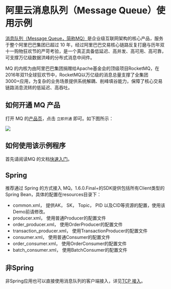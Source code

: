 # 阿里云消息队列（Message Queue）使用示例

[消息队列（Message Queue，简称MQ）](https://www.aliyun.com/product/ons/)是企业级互联网架构的核心产品，服务于整个阿里巴巴集团已超过 10 年，经过阿里巴巴交易核心链路反复打磨与历年双十一购物狂欢节的严苛考验，是一个真正具备低延迟、高并发、高可用、高可靠，可支撑万亿级数据洪峰的分布式消息中间件。

MQ 的内核为由阿里巴巴集团捐赠给Apache基金会的顶级项目RocketMQ，在2016年双11全球狂欢节中，RocketMQ以万亿级的消息总量支撑了全集团3000+应用，为复杂的业务场景提供系统解耦、削峰填谷能力，保障了核心交易链路消息流转的低延迟、高吞吐。

## 如何开通 MQ 产品

打开 MQ 的[产品页](https://www.aliyun.com/product/ons/)，点击 `立即开通` 即可。如下图所示：

![](https://img.alicdn.com/5476e8b07b923/TB1YuImotfJ8KJjy0FeXXXKEXXa)

## 如何使用该示例程序

首先请阅读MQ 的文档[快速入门](https://help.aliyun.com/document_detail/169235.html)。

## Spring

推荐通过 Spring 的方式接入 MQ。1.6.0.Final+的SDK提供包括所有Client类型的Spring Bean，具体的配置在resources目录下：

* common.xml， 提供AK， SK， Topic， PID 以及CID等资源的配置，使用该Demo前请修改。
* producer.xml， 使用普通Producer的配置文件
* order_producer.xml， 使用OrderProducer的配置文件
* transaction_producer.xml， 使用TransactionProducer的配置文件
* consumer.xml， 使用普通Consumer的配置文件
* order_consumer.xml， 使用OrderConsumer的配置文件
* batch_consumer.xml， 使用BatchConsumer的配置文件

## 非Spring

非Spring应用也可以直接使用消息队列的客户端接入，详见[TCP 接入](https://github.com/AliwareMQ/mq-demo/tree/master/tcp/java-tcp-demo)。

